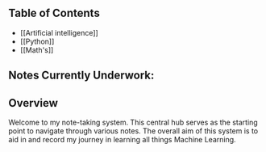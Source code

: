 ## Table of Contents
- [[Artificial intelligence]]
- [[Python]]
- [[Math's]]

## Notes Currently Underwork:


## Overview
Welcome to my note-taking system. This central hub serves as the starting point to navigate through various notes. The overall aim of this system is to aid in and record my journey in learning all things Machine Learning.

